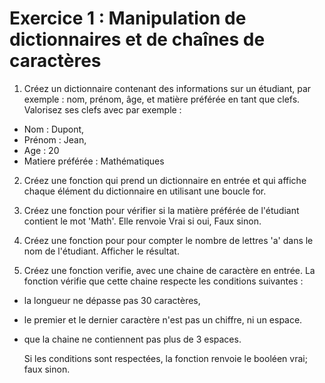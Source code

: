 # Exercice 1 : Manipulation de dictionnaires et de chaînes de caractères

1. Créez un dictionnaire contenant des informations sur un étudiant, par exemple : nom, prénom, âge, et matière préférée en tant que clefs. Valorisez ses clefs avec par exemple :

- Nom : Dupont,
- Prénom : Jean,
- Age : 20
- Matiere préférée : Mathématiques

2. Créez une fonction qui prend un dictionnaire en entrée et qui affiche chaque élément du dictionnaire en utilisant une boucle for.

3. Créez une fonction pour vérifier si la matière préférée de l'étudiant contient le mot 'Math'. Elle renvoie Vrai si oui, Faux sinon.

4. Créez une fonction pour pour compter le nombre de lettres 'a' dans le nom de l'étudiant. Afficher le résultat.

5. Créez une fonction verifie, avec une chaine de caractère en entrée. La fonction vérifie que cette chaine respecte les conditions suivantes : 

- la longueur ne dépasse pas 30 caractères,
- le premier et le dernier caractère n'est pas un chiffre, ni un espace.
- que la chaine ne contiennent pas plus de 3 espaces.

    Si les conditions sont respectées, la fonction renvoie le booléen vrai; faux sinon.

